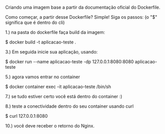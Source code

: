 Criando uma imagem base a partir da documentação oficial do Dockerfile.

Como começar, a partir desse Dockerfile? Simple! Siga os passos: (o "$" significa que é dentro do cli)

1.) na pasta do dockerfile faça build da imagem:

$ docker build -t aplicacao-teste .

3.) Em seguida inicie sua aplicação, usando:

$ docker run --name aplicacao-teste -dp 127.0.0.1:8080:8080 aplicacao-teste

5.) agora vamos entrar no container

$ docker container exec -it aplicacao-teste /bin/sh

7.) se tudo estiver certo você está dentro do container :)

8.) teste a conectividade dentro do seu container usando curl

$ curl 127.0.0.1:8080

10.) você deve receber o retorno do Nginx.
